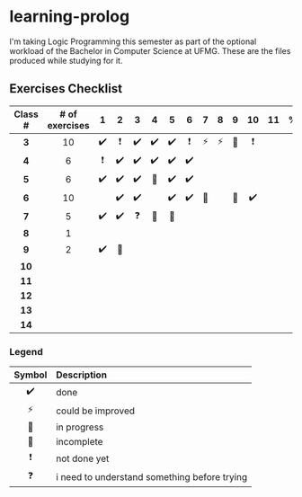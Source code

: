 # learning-prolog

I'm taking Logic Programming this semester as part of the optional workload of the Bachelor in Computer Science at UFMG. These are the files produced while studying for it.
 
## Exercises Checklist

Class # | # of exercises | 1 | 2 | 3 | 4 | 5 | 6 | 7 | 8 | 9 | 10 | 11 | %
:---: | :---: | :---: | :---: | :---: | :---: | :---: | :---: | :---: | :---: | :---: | :---: | :---: | :---:
**3** | 10 | :heavy_check_mark: | :heavy_exclamation_mark: | :heavy_check_mark: | :heavy_check_mark: | :heavy_check_mark: | :heavy_exclamation_mark: | :zap: | :zap: | :radio_button: | :heavy_exclamation_mark:
**4** | 6 | :heavy_exclamation_mark: | :heavy_check_mark: | :heavy_check_mark: | :heavy_check_mark: | :heavy_check_mark: | :heavy_check_mark: | |  | |  | | | | | | |  
**5** | 6 | :heavy_check_mark: | :heavy_check_mark: | :heavy_check_mark: | :radio_button:	  | :heavy_check_mark: | :heavy_check_mark: |  | | | |  
**6** | 10 |  | :heavy_check_mark: | :heavy_check_mark: | | :heavy_check_mark: | :heavy_check_mark: | :construction: | | :radio_button: | :heavy_check_mark: 
**7** | 5 | :heavy_check_mark: | :heavy_check_mark: | :question: | :radio_button: | :construction: | | | | | |  
**8** | 1 |  | |  | | | | | | |  
**9** | 2 | :heavy_check_mark: | :construction: |  | | | | | | |  
**10** | |  | |  | | | | | | |  
**11** | |  | |  | | | | | | |  
**12** | |  | |  | | | | | | |  
**13** | |  | |  | | | | | | |  
**14** | |  | |  | | | | | | |  

### Legend

Symbol | Description
:---: | :---
:heavy_check_mark: | done
:zap: | could be improved
:construction: | in progress
:radio_button: | incomplete
:heavy_exclamation_mark: | not done yet
:question: | i need to understand something before trying
